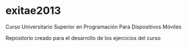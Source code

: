exitae2013
==========

Curso Universitario Superior en Programación Para Dispositivos Móviles

Repositorio creado para el desarrollo de los ejercicios del curso
